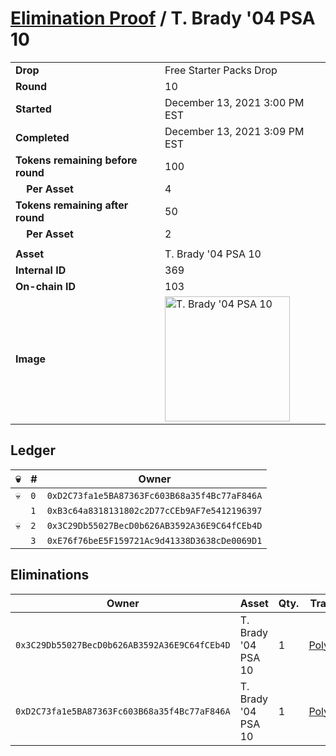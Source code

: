 # [Elimination Proof](./readme.md) / T. Brady &#039;04 PSA 10

|||
|---|---|
| **Drop** | Free Starter Packs Drop |
| **Round** | 10 |
| **Started** | December 13, 2021 3:00 PM EST |
| **Completed** | December 13, 2021 3:09 PM EST |
| **Tokens remaining before round** | 100 |
| **&nbsp;&nbsp;&nbsp;&nbsp;Per Asset** | 4 |
| **Tokens remaining after round** | 50 |
| **&nbsp;&nbsp;&nbsp;&nbsp;Per Asset** | 2 |
| | |
| **Asset** | T. Brady &#039;04 PSA 10 |
| **Internal ID** | 369 |
| **On-chain ID** | 103 |
| **Image** | <img src="https://tcdn.blokpax.com/95048cbb-7e81-4441-9563-90144bae91dd/30b114c5cd7d52d653d68bcaeb102d729377475fdbf1aa0a4e75aa8b8bae6823.jpg" height="200" alt="T. Brady &#039;04 PSA 10" /> |

## Ledger

| 💀 | # | Owner |
| --- | --- | --- |
| 💀 | `0` | `0xD2C73fa1e5BA87363Fc603B68a35f4Bc77aF846A` |
|  | `1` | `0xB3c64a8318131802c2D77cCEb9AF7e5412196397` |
| 💀 | `2` | `0x3C29Db55027BecD0b626AB3592A36E9C64fCEb4D` |
|  | `3` | `0xE76f76beE5F159721Ac9d41338D3638cDe0069D1` |


## Eliminations

| Owner | Asset | Qty. | Transaction |
| --- | --- | --- | --- |
| `0x3C29Db55027BecD0b626AB3592A36E9C64fCEb4D` | T. Brady '04 PSA 10 | 1 | [Polygonscan](https://polygonscan.com/tx/0x03422cbccab57ecb72f674fcc0d9848f292508951605ee02e87d7bf68f086cae) |
| `0xD2C73fa1e5BA87363Fc603B68a35f4Bc77aF846A` | T. Brady '04 PSA 10 | 1 | [Polygonscan](https://polygonscan.com/tx/0x54505e38a2fdb29e0acfdaf977a7ee5e78d99e163e7202bdc1488b26beb1db2d) |
